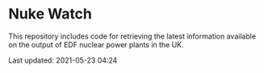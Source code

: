 # Nuke Watch

This repository includes code for retrieving the latest information available on the output of EDF nuclear power plants in the UK.

Last updated: 2021-05-23 04:24